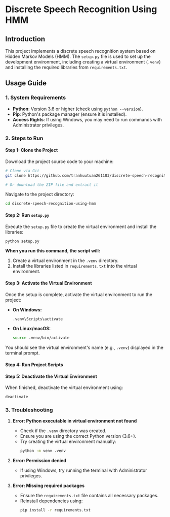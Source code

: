# Discrete Speech Recognition Using HMM

## Introduction
This project implements a discrete speech recognition system based on Hidden Markov Models (HMM). The `setup.py` file is used to set up the development environment, including creating a virtual environment (`.venv`) and installing the required libraries from `requirements.txt`.

## Usage Guide

### 1. System Requirements
- **Python**: Version 3.6 or higher (check using `python --version`).
- **Pip**: Python's package manager (ensure it is installed).
- **Access Rights**: If using Windows, you may need to run commands with Administrator privileges.

### 2. Steps to Run

#### Step 1: Clone the Project
Download the project source code to your machine:
```bash
# Clone via Git
git clone https://github.com/tranhuutuan261103/discrete-speech-recognition-using-hmm.git

# Or download the ZIP file and extract it
```

Navigate to the project directory:
```bash
cd discrete-speech-recognition-using-hmm
```

#### Step 2: Run `setup.py`
Execute the `setup.py` file to create the virtual environment and install the libraries:
```bash
python setup.py
```

**When you run this command, the script will:**
1. Create a virtual environment in the `.venv` directory.
2. Install the libraries listed in `requirements.txt` into the virtual environment.

#### Step 3: Activate the Virtual Environment
Once the setup is complete, activate the virtual environment to run the project:

- **On Windows:**
  ```cmd
  .venv\Scripts\activate
  ```

- **On Linux/macOS:**
  ```bash
  source .venv/bin/activate
  ```

You should see the virtual environment's name (e.g., `.venv`) displayed in the terminal prompt.

#### Step 4: Run Project Scripts

#### Step 5: Deactivate the Virtual Environment
When finished, deactivate the virtual environment using:
```bash
deactivate
```

### 3. Troubleshooting

1. **Error: Python executable in virtual environment not found**
   - Check if the `.venv` directory was created.
   - Ensure you are using the correct Python version (3.6+).
   - Try creating the virtual environment manually:
     ```bash
     python -m venv .venv
     ```

2. **Error: Permission denied**
   - If using Windows, try running the terminal with Administrator privileges.

3. **Error: Missing required packages**
   - Ensure the `requirements.txt` file contains all necessary packages.
   - Reinstall dependencies using:
     ```bash
     pip install -r requirements.txt
     ```

